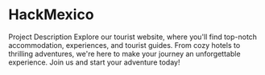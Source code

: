# HackMexico
Project Description
Explore our tourist website, where you'll find top-notch accommodation, experiences, and tourist guides. From cozy hotels to thrilling adventures, we're here to make your journey an unforgettable experience. Join us and start your adventure today!


